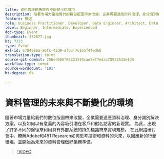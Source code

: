 ```yaml
---
title: 資料管理的未來與不斷變化的環境
description: 隨著市場力量給我們的數位版圖帶來改變，企業需要適應資料治理、身分識別解決方案，以及如何以有意義的內容吸引潛在客戶和假名訪客的新現實。 為此，出現了許多不同的途徑來利用具有外部系統的持久標識符來實現規模。 在此網路研討會中，瞭解Adobe和451 Research如何思考技術和資料的未來，以因應新的行銷環境，並開始為未來的資料管理做好業務準備。
feature: 概述
role: Business Practitioner, Developer, Data Engineer, Architect, Data Architect, Administrator, Leader
level: Beginner, Intermediate, Experienced
doc-type: Event
thumbnail: 332077.jpg
kt: 7333
type: Event
exl-id: 6704016a-a6fc-42d9-af33-761e5f4fed60
translation-type: tm+mt
source-git-commit: 256edb05f68221550cae2ef7edaa70953513e1d4
workflow-type: tm+mt
source-wordcount: '191'
ht-degree: 0%

---
```


# 資料管理的未來與不斷變化的環境

隨著市場力量給我們的數位版圖帶來改變，企業需要適應資料治理、身分識別解決方案，以及如何以有意義的內容吸引潛在客戶和假名訪客的新現實。 為此，出現了許多不同的途徑來利用具有外部系統的持久標識符來實現規模。 在此網路研討會中，瞭解Adobe和451 Research如何思考技術和資料的未來，以因應新的行銷環境，並開始為未來的資料管理做好業務準備。

>[!VIDEO](https://video.tv.adobe.com/v/332077/?quality=12&learn=on)
